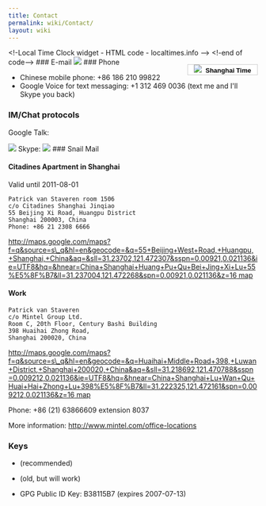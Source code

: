 ```yaml
---
title: Contact
permalink: wiki/Contact/
layout: wiki
---
```


<html>
&lt;!-Local Time Clock widget - HTML code - localtimes.info --&gt;

<div align="right" style="float: right;margin:15px 0px 0px 0px">
<div align="center" style="width:140px;border:1px solid #ccc;background:#fff ;color: #fff ;font-weight:bold">
<a style="padding:2px 1px;margin:2px 1px;font-size:13px;line-height:16px;font-family:arial;text-decoration:none;color:#000 ;" href="http://localtimes.info/Asia/China/Beijing/Beijing/"><img src="http://localtimes.info/images/countries/cn.png" border=0 style="border:0;margin:0;padding:0">  Shanghai
Time</a>

</div>
<script type="text/javascript" src="http://localtimes.info/clock.php?continent=Asia&country=China&city=Beijing&color=black-white&widget_number=1000">
</script>
</div>
&lt;!-end of code--&gt;

</html>
### E-mail

<html>
<img src="/util/textimage.php?text=trick.fancy-a.vanstaveren.us&size=10">

</html>
### Phone

-   Chinese mobile phone: +86 186 210 99822
-   Google Voice for text messaging: +1 312 469 0036 (text me and I'll
    Skype you back)

### IM/Chat protocols

Google Talk:

<html>
<img src="/util/textimage.php?text=trickv.fancy-a.gmail.com&size=10">

</html>
Skype:

<html>
<img src="/util/textimage.php?text=patrick.van.staveren&size=10">

</html>
### Snail Mail

#### Citadines Apartment in Shanghai

Valid until 2011-08-01

`Patrick van Staveren room 1506`  
`c/o Citadines Shanghai Jinqiao`  
`55 Beijing Xi Road, Huangpu District`  
`Shanghai 200003, China`  
`Phone: +86 21 2308 6666`

[http://maps.google.com/maps?f=q&source=s\_q&hl=en&geocode=&q=55+Beijing+West+Road,+Huangpu,+Shanghai,+China&aq=&sll=31.23702,121.472307&sspn=0.00921,0.021136&ie=UTF8&hq=&hnear=China+Shanghai+Huang+Pu+Qu+Bei+Jing+Xi+Lu+55%E5%8F%B7&ll=31.237004,121.472268&spn=0.00921,0.021136&z=16
map](http://maps.google.com/maps?f=q&source=s_q&hl=en&geocode=&q=55+Beijing+West+Road,+Huangpu,+Shanghai,+China&aq=&sll=31.23702,121.472307&sspn=0.00921,0.021136&ie=UTF8&hq=&hnear=China+Shanghai+Huang+Pu+Qu+Bei+Jing+Xi+Lu+55%E5%8F%B7&ll=31.237004,121.472268&spn=0.00921,0.021136&z=16_map "wikilink")

#### Work

`Patrick van Staveren`  
`c/o Mintel Group Ltd.`  
`Room C, 20th Floor, Century Bashi Building`  
`398 Huaihai Zhong Road,`  
`Shanghai 200020, China`

[http://maps.google.com/maps?f=q&source=s\_q&hl=en&geocode=&q=Huaihai+Middle+Road+398,+Luwan+District,+Shanghai+200020,+China&aq=&sll=31.218692,121.470788&sspn=0.009212,0.021136&ie=UTF8&hq=&hnear=China+Shanghai+Lu+Wan+Qu+Huai+Hai+Zhong+Lu+398%E5%8F%B7&ll=31.222325,121.472161&spn=0.009212,0.021136&z=16
map](http://maps.google.com/maps?f=q&source=s_q&hl=en&geocode=&q=Huaihai+Middle+Road+398,+Luwan+District,+Shanghai+200020,+China&aq=&sll=31.218692,121.470788&sspn=0.009212,0.021136&ie=UTF8&hq=&hnear=China+Shanghai+Lu+Wan+Qu+Huai+Hai+Zhong+Lu+398%E5%8F%B7&ll=31.222325,121.472161&spn=0.009212,0.021136&z=16_map "wikilink")

Phone: +86 (21) 63866609 extension 8037

More information: <http://www.mintel.com/office-locations>

### Keys

-   (recommended)

-   (old, but will work)

-   GPG Public ID Key: B38115B7 (expires 2007-07-13)

